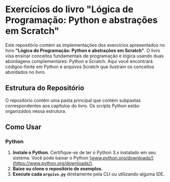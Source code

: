 # Exercícios do livro "Lógica de Programação: Python e abstrações em Scratch"

Este repositório contém as implementações dos exercícios apresentados no livro **"Lógica de Programação: Python e abstrações em Scratch"**. O livro visa ensinar conceitos fundamentais de programação e lógica usando duas abordagens complementares: Python e Scratch. Aqui você encontrará códigos-fonte em Python e arquivos Scratch que ilustram os conceitos abordados no livro.

## Estrutura do Repositório

O repositório contém uma pasta principal que contém subpastas correspondentes aos capítulos do livro. Os scripts Python estão organizados nessa estrutura.

## Como Usar

### Python

1. **Instale o Python**. Certifique-se de ter o Python 3.x instalado em seu sistema. Você pode baixar o Python [www.python.org/downloads/](https://www.python.org/downloads/).
2. **Baixe ou clone o repositório de exemplos**.
3. **Execute cada `arquivo.py`** diretamente pela CLI ou utilizando alguma IDE. 
